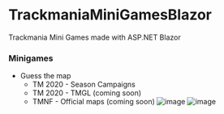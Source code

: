 # TrackmaniaMiniGamesBlazor
 Trackmania Mini Games made with ASP.NET Blazor
 
 
### Minigames
* Guess the map
  * TM 2020 - Season Campaigns
  * TM 2020 - TMGL (coming soon)
  * TMNF - Official maps (coming soon)
![image](https://github.com/TheSweMaster/TrackmaniaMiniGamesBlazor/assets/23028331/21a75c89-5ae3-4a10-bb62-499f9c508631)
![image](https://github.com/TheSweMaster/TrackmaniaMiniGamesBlazor/assets/23028331/dfbd81f8-9ae9-4492-970f-9cd683a5cba9)

